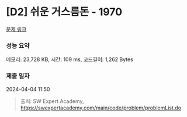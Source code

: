 # [D2] 쉬운 거스름돈 - 1970 

[문제 링크](https://swexpertacademy.com/main/code/problem/problemDetail.do?contestProbId=AV5PsIl6AXIDFAUq) 

### 성능 요약

메모리: 23,728 KB, 시간: 109 ms, 코드길이: 1,262 Bytes

### 제출 일자

2024-04-04 11:50



> 출처: SW Expert Academy, https://swexpertacademy.com/main/code/problem/problemList.do